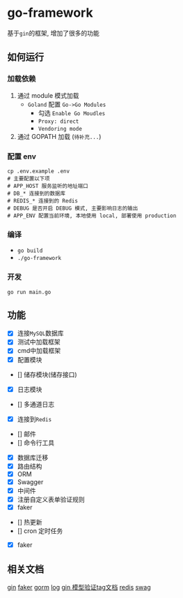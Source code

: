 # go-framework

基于`gin`的框架, 增加了很多的功能

## 如何运行

### 加载依赖

1. 通过 module 模式加载
    - `Goland` 配置 `Go->Go Modules`
        - 勾选 `Enable Go Moudles`
        - `Proxy: direct`
        - `Vendoring mode`
2. 通过 GOPATH 加载 (`待补充...`)

### 配置 env

```shell script
cp .env.example .env
# 主要配置以下项
# APP_HOST 服务监听的地址端口
# DB_* 连接到的数据库
# REDIS_* 连接到的 Redis
# DEBUG 是否开启 DEBUG 模式, 主要影响日志的输出
# APP_ENV 配置当前环境, 本地使用 local, 部署使用 production
```

### 编译

- `go build`
- `./go-framework`

### 开发

```shell script
go run main.go
```

## 功能

- [x] 连接`MySQL`数据库
- [x] 测试中加载框架
- [x] cmd中加载框架
- [x] 配置模块
- [] 储存模块(储存接口)
- [x] 日志模块
- [] 多通道日志
- [x] 连接到`Redis`
- [] 邮件
- [] 命令行工具
- [x] 数据库迁移
- [x] 路由结构
- [x] ORM
- [x] Swagger
- [x] 中间件
- [x] 注册自定义表单验证规则
- [x] faker
- [] 热更新
- [] cron 定时任务
- [x] faker

## 相关文档

[gin](https://github.com/gin-gonic/gin)
[faker](https://github.com/bxcodec/faker)
[gorm](https://gorm.io/zh_CN/docs/)
[log](https://github.com/sirupsen/logrus)
[gin 模型验证tag文档](https://godoc.org/gopkg.in/go-playground/validator.v9)
[redis](https://github.com/go-redis/redis)
[swag](https://github.com/swaggo/swag)
